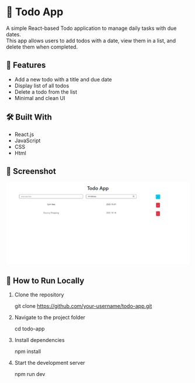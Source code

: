 # 📝 Todo App

A simple React-based Todo application to manage daily tasks with due dates.  
This app allows users to add todos with a date, view them in a list, and delete them when completed.

## 🚀 Features

- Add a new todo with a title and due date
- Display list of all todos
- Delete a todo from the list
- Minimal and clean UI

## 🛠️ Built With

- React.js
- JavaScript
- CSS
- Html

## 📸 Screenshot

![Todo App Screenshot](./public/ss.jpg)

## 📂 How to Run Locally

1. Clone the repository

   git clone https://github.com/your-username/todo-app.git

2. Navigate to the project folder

   cd todo-app

3. Install dependencies

   npm install

4. Start the development server

   npm run dev
